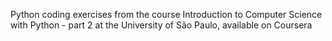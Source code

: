 Python coding exercises from the course Introduction to Computer Science with Python - part 2 at the University of São Paulo, available on Coursera
